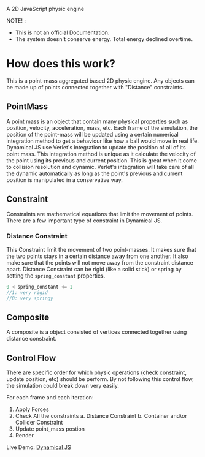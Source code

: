A 2D JavaScript physic engine

NOTE! : 
- This is not an official Documentation. 
- The system doesn't conserve energy. Total energy declined overtime.

# How does this work?

This is a point-mass aggregated based 2D physic engine. Any objects can be made up of points connected together with "Distance" constraints.

## PointMass

A point mass is an object that contain many physical properties such as position, velocity, acceleration, mass, etc. Each frame of the simulation, the position of the point-mass will be updated using a certain numerical integration method to get a behaviour like how a ball would move in real life. Dynamical JS use Verlet's integration to update the position of all of its point mass. This integration method is unique as it calculate the velocity of the point using its previous and current position. This is great when it come to collision resolution and dynamic. Verlet's integration will take care of all the dynamic automatically as long as the point's previous and current position is manipulated in a conservative way. 

## Constraint
Constraints are mathematical equations that limit the movement of points. There are a few important type of constraint in Dynamical JS.

### Distance Constraint
This Constraint limit the movement of two point-masses. It makes sure that the two points stays in a certain distance away from one another. It also make sure that the points will not move away from the constraint distance apart. Distance Constraint can be rigid (like a solid stick) or spring by setting the `spring_constant` properties.

```js
0 < spring_constant <= 1
//1: very rigid
//0: very springy
```

## Composite
A composite is a object consisted of vertices connected together using distance constraint. 

## Control Flow
There are specific order for which physic operations (check constraint, update position, etc) should be perform. By not following this control flow, the simulation could break down very easily.

For each frame and each iteration:
1. Apply Forces
2. Check All the constraints
    a. Distance Constraint
    b. Container and\or Collider Constraint
3. Update point_mass postion
4. Render

Live Demo: [Dynamical JS](https://dynamical.netlify.app/)
